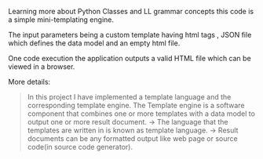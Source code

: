 Learning more about Python Classes and LL grammar concepts 
this code is a simple mini-templating engine.

The input parameters being a custom template having html tags , JSON file which defines the data model and an empty html file.

One code execution the application outputs a
valid HTML file which can be viewed in a browser.

More details:

> In this project I have implemented a template language and the corresponding template engine. The Template engine is a software component that combines one or more templates with a data model to output one or more result document.
-> The language that the templates are written in is known as template language.
-> Result documents can be any formatted output like web page or source code(in source code generator). 